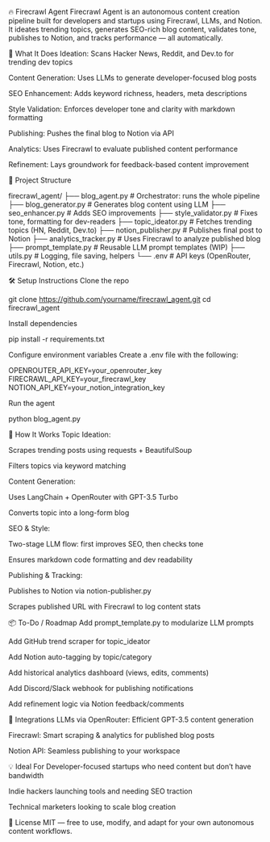 🔥 Firecrawl Agent
Firecrawl Agent is an autonomous content creation pipeline built for developers and startups using Firecrawl, LLMs, and Notion. It ideates trending topics, generates SEO-rich blog content, validates tone, publishes to Notion, and tracks performance — all automatically.

🚀 What It Does
Ideation: Scans Hacker News, Reddit, and Dev.to for trending dev topics

Content Generation: Uses LLMs to generate developer-focused blog posts

SEO Enhancement: Adds keyword richness, headers, meta descriptions

Style Validation: Enforces developer tone and clarity with markdown formatting

Publishing: Pushes the final blog to Notion via API

Analytics: Uses Firecrawl to evaluate published content performance

Refinement: Lays groundwork for feedback-based content improvement

🧱 Project Structure

firecrawl_agent/
├── blog_agent.py         # Orchestrator: runs the whole pipeline
├── blog_generator.py     # Generates blog content using LLM
├── seo_enhancer.py       # Adds SEO improvements
├── style_validator.py    # Fixes tone, formatting for dev-readers
├── topic_ideator.py      # Fetches trending topics (HN, Reddit, Dev.to)
├── notion_publisher.py   # Publishes final post to Notion
├── analytics_tracker.py  # Uses Firecrawl to analyze published blog
├── prompt_template.py    # Reusable LLM prompt templates (WIP)
├── utils.py              # Logging, file saving, helpers
└── .env                  # API keys (OpenRouter, Firecrawl, Notion, etc.)

🛠️ Setup Instructions
Clone the repo

git clone https://github.com/yourname/firecrawl_agent.git
cd firecrawl_agent

Install dependencies

pip install -r requirements.txt

Configure environment variables
Create a .env file with the following:

OPENROUTER_API_KEY=your_openrouter_key
FIRECRAWL_API_KEY=your_firecrawl_key
NOTION_API_KEY=your_notion_integration_key

Run the agent

python blog_agent.py


🧠 How It Works
Topic Ideation:

Scrapes trending posts using requests + BeautifulSoup

Filters topics via keyword matching

Content Generation:

Uses LangChain + OpenRouter with GPT-3.5 Turbo

Converts topic into a long-form blog

SEO & Style:

Two-stage LLM flow: first improves SEO, then checks tone

Ensures markdown code formatting and dev readability

Publishing & Tracking:

Publishes to Notion via notion-publisher.py

Scrapes published URL with Firecrawl to log content stats

📦 To-Do / Roadmap
 Add prompt_template.py to modularize LLM prompts

 Add GitHub trend scraper for topic_ideator

 Add Notion auto-tagging by topic/category

 Add historical analytics dashboard (views, edits, comments)

 Add Discord/Slack webhook for publishing notifications

 Add refinement logic via Notion feedback/comments

🤝 Integrations
LLMs via OpenRouter: Efficient GPT-3.5 content generation

Firecrawl: Smart scraping & analytics for published blog posts

Notion API: Seamless publishing to your workspace

💡 Ideal For
Developer-focused startups who need content but don’t have bandwidth

Indie hackers launching tools and needing SEO traction

Technical marketers looking to scale blog creation

📄 License
MIT — free to use, modify, and adapt for your own autonomous content workflows.

